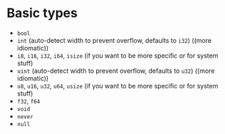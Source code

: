 # Basic types

- `bool`
- `int` (auto-detect width to prevent overflow, defaults to `i32`) ((more idiomatic))
- `i8`, `i16`, `i32`, `i64`, `isize` (if you want to be more specific or for system stuff)
- `uint` (auto-detect width to prevent overflow, defaults to `u32`) ((more idiomatic))
- `u8`, `u16`, `u32`, `u64`, `usize` (if you want to be more specific or for system stuff)
- `f32`, `f64`
- `void`
- `never`
- `null`
